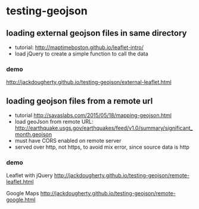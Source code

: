 # testing-geojson

## loading external geojson files in same directory
- tutorial: http://maptimeboston.github.io/leaflet-intro/
- load jQuery to create a simple function to call the data

### demo
http://jackdougherty.github.io/testing-geojson/external-leaflet.html

## loading geojson files from a remote url
- tutorial http://savaslabs.com/2015/05/18/mapping-geojson.html
- load geoJson from remote URL: http://earthquake.usgs.gov/earthquakes/feed/v1.0/summary/significant_month.geojson
- must have CORS enabled on remote server
- served over http, not https, to avoid mix error, since source data is http

### demo
Leaflet with jQuery 
http://jackdougherty.github.io/testing-geojson/remote-leaflet.html

Google Maps 
http://jackdougherty.github.io/testing-geojson/remote-google.html




